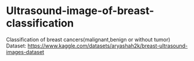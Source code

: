 # Ultrasound-image-of-breast-classification
Classification of breast cancers(malignant,benign or without tumor)
Dataset: https://www.kaggle.com/datasets/aryashah2k/breast-ultrasound-images-dataset
